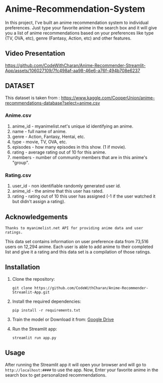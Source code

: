 # Anime-Recommendation-System

In this project, I've built an anime recommendation system to individual preferences. Just type your favorite anime in the search box and it will give you a list of anime recommendations based on your preferences like type (TV, OVA, etc), genre (Fantasy, Action, etc) and other features.

## Video Presentation
https://github.com/CodeWithCharan/Anime-Recommender-Streamlit-App/assets/106027109/7fc498af-aa98-46e6-a76f-494b708e6237


## DATASET
This dataset is taken from : https://www.kaggle.com/CooperUnion/anime-recommendations-database?select=anime.csv <br/>

### Anime.csv

1. anime_id - myanimelist.net's unique id identifying an anime.
2. name - full name of anime.
3. genre - Action, Fantasy, Hentai, etc.
4. type - movie, TV, OVA, etc.
5. episodes - how many episodes in this show. (1 if movie).
6. rating - average rating out of 10 for this anime.
7. members - number of community members that are in this anime's "group".

### Rating.csv

1. user_id - non identifiable randomly generated user id.
2. anime_id - the anime that this user has rated.
3. rating - rating out of 10 this user has assigned (-1 if the user watched it but didn't assign a rating).

## Acknowledgements
`Thanks to myanimelist.net API for providing anime data and user ratings.`

This data set contains information on user preference data from 73,516 users on 12,294 anime. Each user is able to add anime to their completed list and give it a rating and this data set is a compilation of those ratings.

## Installation

1. Clone the repository:

   ```
   git clone https://github.com/CodeWithCharan/Anime-Recommender-Streamlit-App.git
   ```
2. Install the required dependencies:

    ```
    pip install -r requirements.txt
    ```
3. Train the model or Download it from: [Google Drive](https://drive.google.com/drive/folders/1Ab_E46FOMCBktotQgeHsUJ5IfIdW27VP?usp=sharing)

4. Run the Streamlit app:
    ```
    streamlit run app.py
    ```

## Usage
After running the Streamlit app it will open your browser and will go to `http://localhost:####` to use the app. Now, Enter your favorite anime in the search box to get personalized recommendations.